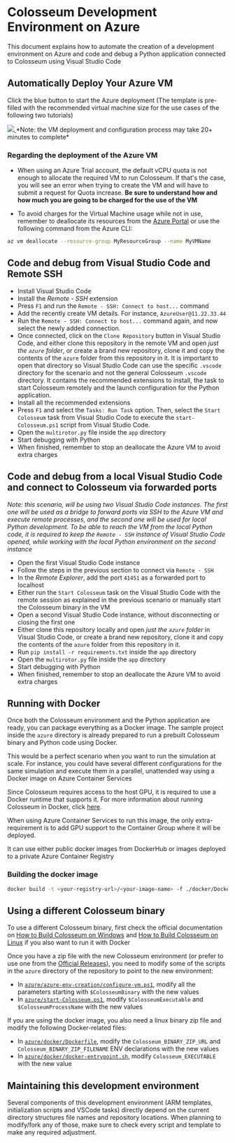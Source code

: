 # Colosseum Development Environment on Azure

This document explains how to automate the creation of a development environment on Azure and code and debug a Python application connected to Colosseum using Visual Studio Code

## Automatically Deploy Your Azure VM
Click the blue button to start the Azure deployment (The template is pre-filled with the recommended virtual machine size for the use cases of the following two tutorials)


<a href="https://aka.ms/AA8umgt" target="_blank">
    <img src="https://azuredeploy.net/deploybutton.png"/>
</a>  
*Note: the VM deployment and configuration process may take 20+ minutes to complete*

### Regarding the deployment of the Azure VM
- When using an Azure Trial account, the default vCPU quota is not enough to allocate the required VM to run Colosseum. If that's the case, you will see an error when trying to create the VM and will have to submit a request for Quota increase. **Be sure to understand how and how much you are going to be charged for the use of the VM**

- To avoid charges for the Virtual Machine usage while not in use, remember to deallocate its resources from the [Azure Portal](https://portal.azure.com) or use the following command from the Azure CLI:
```bash
az vm deallocate --resource-group MyResourceGroup --name MyVMName
```

## Code and debug from Visual Studio Code and Remote SSH
- Install Visual Studio Code
- Install the *Remote - SSH* extension
- Press `F1` and run the `Remote - SSH: Connect to host...` command
- Add the recently create VM details. For instance, `AzureUser@11.22.33.44`
- Run the `Remote - SSH: Connect to host...` command again, and now select the newly added connection.
- Once connected, click on the `Clone Repository` button in Visual Studio Code, and either clone this repository in the remote VM and open *just the `azure` folder*, or create a brand new repository, clone it and copy the contents of the `azure` folder from this repository in it. It is important to open that directory so Visual Studio Code can use the specific `.vscode` directory for the scenario and not the general Colosseum `.vscode` directory. It contains the recommended extensions to install, the task to start Colosseum remotely and the launch configuration for the Python application.
- Install all the recommended extensions
- Press `F1` and select the `Tasks: Run Task` option. Then, select the `Start Colosseum` task from Visual Studio Code to execute the `start-Colosseum.ps1` script from Visual Studio Code.
- Open the `multirotor.py` file inside the `app` directory
- Start debugging with Python
- When finished, remember to stop an deallocate the Azure VM to avoid extra charges

## Code and debug from a local Visual Studio Code and connect to Colosseum via forwarded ports

*Note: this scenario, will be using two Visual Studio Code instances. 
The first one will be used as a bridge to forward ports via SSH to the Azure VM and execute remote processes, and the second one will 
be used for local Python development.
To be able to reach the VM from the local Python code, it is required to keep the `Remote - SSH` instance of Visual Studio Code opened, while working with the local Python environment on the second instance*

- Open the first Visual Studio Code instance
- Follow the steps in the previous section to connect via `Remote - SSH`
- In the *Remote Explorer*, add the port `41451` as a forwarded port to localhost
- Either run the `Start Colosseum` task on the Visual Studio Code with the remote session as explained in the previous scenario or manually start the Colosseum binary in the VM
- Open a second Visual Studio Code instance, without disconnecting or closing the first one
- Either clone this repository locally and open *just the `azure` folder* in Visual Studio Code, or create a brand new repository, clone it and copy the contents of the `azure` folder from this repository in it.
- Run `pip install -r requirements.txt` inside the `app` directory
- Open the `multirotor.py` file inside the `app` directory 
- Start debugging with Python
- When finished, remember to stop an deallocate the Azure VM to avoid extra charges

## Running with Docker
Once both the Colosseum environment and the Python application are ready, you can package everything as a Docker image. The sample project inside the `azure` directory is already prepared to run a prebuilt Colosseum binary and Python code using Docker.

This would be a perfect scenario when you want to run the simulation at scale. For instance, you could have several different configurations for the same simulation and execute them in a parallel, unattended way using a Docker image on Azure Container Services

Since Colosseum requires access to the host GPU, it is required to use a Docker runtime that supports it. For more information about running Colosseum in Docker, click [here](docker_ubuntu.md).

When using Azure Container Services to run this image, the only extra-requirement is to add GPU support to the Container Group where it will be deployed. 

It can use either public docker images from DockerHub or images deployed to a private Azure Container Registry

### Building the docker image

```bash
docker build -t <your-registry-url>/<your-image-name> -f ./docker/Dockerfile .`
```

## Using a different Colosseum binary

To use a different Colosseum binary, first check the official documentation on [How to Build Colosseum on Windows](build_windows.md) and [How to Build Colosseum on Linux](build_linux.md) if you also want to run it with Docker

Once you have a zip file with the new Colosseum environment (or prefer to use one from the [Official Releases](https://github.com/microsoft/Colosseum/releases)), you need to modify some of the scripts in the `azure` directory of the repository to point to the new environment:
- In [`azure/azure-env-creation/configure-vm.ps1`](https://github.com/microsoft/Colosseum/blob/main/azure/azure-env-creation/configure-vm.ps1), modify all the parameters starting with `$ColosseumBinary` with the new values
- In [`azure/start-Colosseum.ps1`](https://github.com/microsoft/Colosseum/blob/main/azure/start-Colosseum.ps1), modify `$ColosseumExecutable` and `$ColosseumProcessName` with the new values

If you are using the docker image, you also need a linux binary zip file and modify the following Docker-related files:
- In [`azure/docker/Dockerfile`](https://github.com/microsoft/Colosseum/blob/main/azure/docker/Dockerfile), modify the `Colosseum_BINARY_ZIP_URL` and `Colosseum_BINARY_ZIP_FILENAME` ENV declarations with the new values
- In [`azure/docker/docker-entrypoint.sh`](https://github.com/microsoft/Colosseum/blob/main/azure/docker/docker-entrypoint.sh), modify `Colosseum_EXECUTABLE` with the new value 

## Maintaining this development environment

Several components of this development environment (ARM templates, initialization scripts and VSCode tasks) directly depend on the current directory structures file names and repository locations. When planning to modify/fork any of those, make sure to check every script and template to make any required adjustment.
